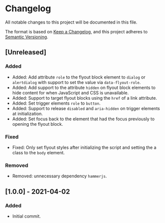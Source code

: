 # Changelog

All notable changes to this project will be documented in this file.

The format is based on [Keep a Changelog](https://keepachangelog.com/en/1.0.0/), and this project adheres to [Semantic Versioning](https://semver.org/spec/v2.0.0.html).

## [Unreleased]

### Added

- Added: Add attribute `role` to the flyout block element to `dialog` or `alertdialog` with support to set the value via `data-flyout-role`.
- Added: Add support to the attribute `hidden` on flyout block elements to hide content for when JavaScript and CSS is unavailable.
- Added: Support to target flyout blocks using the `href` of a link attribute.
- Added: Set trigger elements `role` to `button`.
- Added: Support to release `disabled` and `aria-hidden` on trigger elements at initialization.
- Added: Set focus back to the element that had the focus previously to opening the flyout block.

### Fixed

- Fixed: Only set flyout styles after initializing the script and setting the a class to the `body` element.

### Removed

- Removed: unnecessary dependency `hammerjs`.

## [1.0.0] - 2021-04-02

### Added

- Initial commit.

